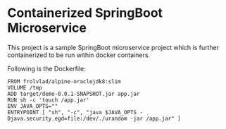 # Containerized SpringBoot Microservice

This project is a sample SpringBoot microservice project which is further containerized to be run within docker containers.

Following is the Dockerfile:
```
FROM frolvlad/alpine-oraclejdk8:slim
VOLUME /tmp
ADD target/demo-0.0.1-SNAPSHOT.jar app.jar
RUN sh -c 'touch /app.jar'
ENV JAVA_OPTS=""
ENTRYPOINT [ "sh", "-c", "java $JAVA_OPTS -Djava.security.egd=file:/dev/./urandom -jar /app.jar" ]
```

